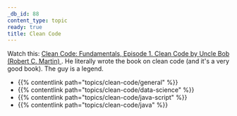 ```yaml
---
_db_id: 88
content_type: topic
ready: true
title: Clean Code
---
```


Watch this: [Clean Code: Fundamentals, Episode 1. Clean Code by Uncle Bob (Robert C. Martin)
](https://www.youtube.com/watch?v=L-RrHk1cySU). He literally wrote the book on clean code (and it's a very good book). The guy is a legend.

- {{% contentlink path="topics/clean-code/general" %}}
- {{% contentlink path="topics/clean-code/data-science" %}}
- {{% contentlink path="topics/clean-code/java-script" %}}
- {{% contentlink path="topics/clean-code/java" %}}